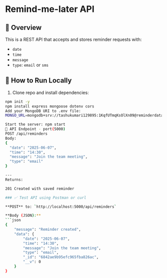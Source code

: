  # Remind-me-later API

## 📌 Overview
This is a REST API that accepts and stores reminder requests with:
- `date`
- `time`
- `message`
- `type`: `email` or `sms`

## 🚀 How to Run Locally

1. Clone repo and install dependencies:
```bash
npm init -y
npm install express mongoose dotenv cors
Add your MongoDB URI to .env file:
MONGO_URL=mongodb+srv://tashukumari129895:1KqfUTmqKsOlXn09@reminderdata.jdvnp46.mongodb.net/?retryWrites=true&w=majority&appName=reminderData

Start the server: npm start
📮 API Endpoint - port(5000)
POST /api/reminders
Body:
{
  "date": "2025-06-07",
  "time": "14:30",
  "message": "Join the team meeting",
  "type": "email"
}

---
Returns:

201 Created with saved reminder

### ✅ Test API using Postman or curl

**POST** to: `http://localhost:5000/api/reminders`

**Body (JSON):**
```json
{
    "message": "Reminder created",
    "data": {
        "date": "2025-06-07",
        "time": "14:30",
        "message": "Join the team meeting",
        "type": "email",
        "_id": "6842ae9b95efc965fba826ac",
        "__v": 0
    }
}

